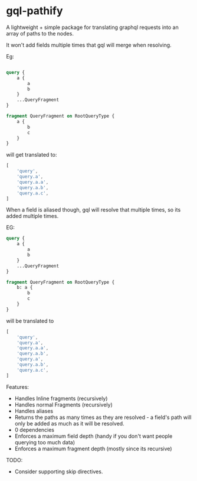 # gql-pathify

A lightweight + simple package for translating graphql requests into an array of paths to the nodes.

It won't add fields multiple times that gql will merge when resolving.

Eg:
```graphql

query {
    a {
        a
        b
    }
    ...QueryFragment
}

fragment QueryFragment on RootQueryType {
    a {
        b 
        c
    }
}
```
will get translated to:
```js
[
    'query',
    'query.a',
    'query.a.a',
    'query.a.b',
    'query.a.c',
]
```


When a field is aliased though, gql will resolve that multiple times, so its added multiple times.

EG:
```graphql
query {
    a {
        a
        b
    }
    ...QueryFragment
}

fragment QueryFragment on RootQueryType {
    b: a {
        b
        c
    }
}
```

will be translated to
```js
[
    'query',
    'query.a',
    'query.a.a',
    'query.a.b',
    'query.a',
    'query.a.b',
    'query.a.c',
]
```

Features:
- Handles Inline fragments (recursively)
- Handles normal Fragments (recursively)
- Handles aliases
- Returns the paths as many times as they are resolved - a field's path will only be added as much as it will be resolved. 
- 0 dependencies
- Enforces a maximum field depth (handy if you don't want people querying too much data)
- Enforces a maximum fragment depth (mostly since its recursive) 

TODO: 
- Consider supporting skip directives.
